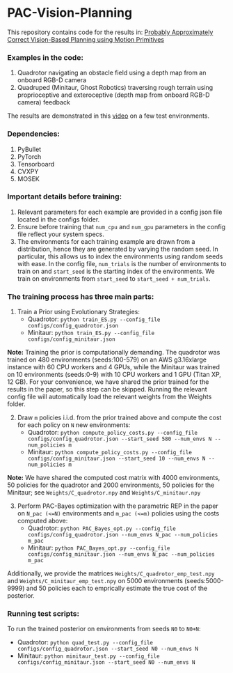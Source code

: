 # PAC-Vision-Planning

This repository contains code for the results in: [Probably Approximately Correct Vision-Based Planning using Motion Primitives](https://arxiv.org/abs/2002.12852)

### Examples in the code:
1. Quadrotor navigating an obstacle field using a depth map from an onboard RGB-D camera
2. Quadruped (Minitaur, Ghost Robotics) traversing rough terrain using proprioceptive and exteroceptive (depth map from onboard RGB-D camera) feedback

The results are demonstrated in this [video](https://youtu.be/03qq4sLU34o) on a few test environments. 

### Dependencies:
1. PyBullet
2. PyTorch
3. Tensorboard
4. CVXPY
4. MOSEK

### Important details before training:
1. Relevant parameters for each example are provided in a config json file located in the configs folder. 
2. Ensure before training that `num_cpu` and `num_gpu` parameters in the config file reflect your system specs.
3. The environments for each training example are drawn from a distribution, hence they are generated by varying the random seed. In particular, this allows us to index the environments using random seeds with ease. In the config file, `num_trials` is the number of environments to train on and `start_seed` is the starting index of the environments. We train on environments from `start_seed` to `start_seed + num_trials`.

### The training process has three main parts:
1. Train a Prior using Evolutionary Strategies:
   - Quadrotor: ```python train_ES.py --config_file configs/config_quadrotor.json```
   - Minitaur: ```python train_ES.py --config_file configs/config_minitaur.json```

**Note:** Training the prior is computationally demanding. The quadrotor was trained on 480 environments (seeds:100-579) on an AWS g3.16xlarge instance with 60 CPU workers and 4 GPUs, while the Minitaur was trained on 10 environments (seeds:0-9) with 10 CPU workers and 1 GPU (Titan XP, 12 GB). For your convenience, we have shared the prior trained for the results in the paper, so this step can be skipped. Running the relevant config file will automatically load the relevant weights from the Weights folder.

2. Draw `m` policies i.i.d. from the prior trained above and compute the cost for each policy on `N` new environments:
   - Quadrotor: ```python compute_policy_costs.py --config_file configs/config_quadrotor.json --start_seed 580 --num_envs N --num_policies m```
   - Minitaur: ```python compute_policy_costs.py --config_file configs/config_minitaur.json --start_seed 10 --num_envs N --num_policies m```

**Note:** We have shared the computed cost matrix with 4000 environments, 50 policies for the quadrotor and 2000 environments, 50 policies for the Minitaur; see `Weights/C_quadrotor.npy` and `Weights/C_minitaur.npy`

3. Perform PAC-Bayes optimization with the parametric REP in the paper on `N_pac (<=N)` environments and `m_pac (<=m)` policies using the costs computed above:
   - Quadrotor: ```python PAC_Bayes_opt.py --config_file configs/config_quadrotor.json --num_envs N_pac --num_policies m_pac```
   - Minitaur: ```python PAC_Bayes_opt.py --config_file configs/config_minitaur.json --num_envs N_pac --num_policies m_pac```

Additionally, we provide the matrices `Weights/C_quadrotor_emp_test.npy` and `Weights/C_minitaur_emp_test.npy` on 5000 environments (seeds:5000-9999) and 50 policies each to emprically estimate the true cost of the posterior.


### Running test scripts:
To run the trained posterior on environments from seeds `N0` to `N0+N`:
- Quadrotor: ```python quad_test.py --config_file configs/config_quadrotor.json --start_seed N0 --num_envs N```
- Minitaur: ```python minitaur_test.py --config_file configs/config_minitaur.json --start_seed N0 --num_envs N```



